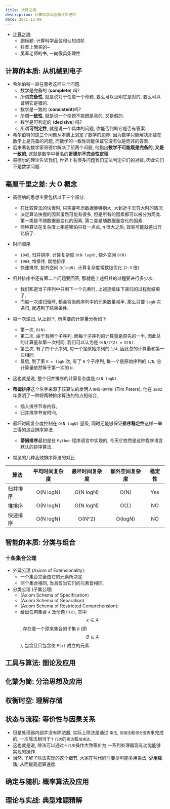 ```yaml
---
title: 计算之魂
description: 计算科学品位和认知进阶
date: 2021-12-09
---
```


* [计算之魂](https://book.douban.com/subject/35641088/)
  - 副标题: 计算科学品位和认知进阶
  - 抖音上面买的~
  - 吴军老师的书, 一向很具条理性

## 计算的本质: 从机械到电子

* 希尔伯特一直在思考这样三个问题.
  - 数学是完备的 (**complete**) 吗?
  - 所谓**完备性**, 就是说对于任意一个命题,
    要么可以证明它是对的, 要么可以证明它是错的.
  - 数学是一致的 (**consistent**)吗?
  - 所谓**一致性**, 就是说一个命题不能既是真的, 又是假的.
  - 数学是可判定的 (**decisive**) 吗?
  - 所谓**可判定性**, 就是说一个具体的问题,
    你能否判断它是否有答案.
* 希尔伯特的这三个问题从本质上划定了数学的边界.
  因为数学只能解决那些在数学上是完备的问题,
  而数学的一致性则能保证它没有似是而非的答案.
* 后来著名数学家哥德尔解决了前两个问题,
  他指出**数学不可能既是完备的, 又是一致的**,
  这就是数学中著名的**哥德尔不完全性定理**.
* 哥德尔的理论告诉我们, 世界上有很多问题我们无法判定它们的对错,
  因此它们不是数学问题.

## 毫厘千里之差: 大 O 概念

* 高德纳的思想主要包括以下三个部分:
  - 在比较算法的快慢时, 只需要考虑数据量特别大,
    大到近乎无穷大时的情况.
  - 决定算法快慢的因素虽然可能有很多,
    但是所有的因素都可以被分为两类.
    第一类是不随数据量变化的因素,
    第二类是随数据量变化的因素.
  - 两种算法在复杂度上相差哪怕只有一点点,
    `N` 很大之后, 效率可能就差出万亿倍了.

* 时间顺序
  - `1945`, 归并排序. 计算复杂度 `O(N logN)`, 额外空间 `O(N)`
  - `1964`, 堆排序, 就地排序.
  - 快速排序, 额外空间 `O(logN)`, 计算复杂度常数级优化 (`2~3` 倍)

* 归并排序中还有第二个问题要回答, 那就是上述归并的过程要进行多少次.
  - 我们知道当子序列中只剩下一个元素时,
    上述逐级往下递归的过程就结束了,
  - 而每一次递归循环, 都会将当前序列中的元素数量减半,
    那么只要 `logN` 次递归, 就遇到了结束条件.
* 每一次递归, 从上到下, 所需要的计算量分析如下:
  - 第一次, `O(N)`.
  - 第二次, 由于有两个子序列, 而每个子序列的计算量是原先的一半,
    因此总的计算量和第一次相同, 我们可以认为是 `O(N/2*2) = O(N)`.
  - 第三次, 有了四个子序列, 每一个是原始序列的 `1/4`,
    因此总的计算量和第一次相同.
  - 最后, 到了第 `K = logN` 次, 有了 `N` 个子序列,
    每一个是原始序列的 `1/N`, 总计算量依然等于第一次的 `N`.
* 这也就是说, 整个归并排序的计算复杂度是 `O(N logN)`.

* **蒂姆排序**这个名字来源于该算法的发明人`蒂姆·彼得斯` (Tim Peters),
  他在 `2002` 年发明了一种将两种排序算法的特点相结合,
  - 插入排序节省内存,
  - 归并排序节省时间,
* 最坏时间复杂度控制在 `O(N logN)` 量级,
  同时还能够保证**排序稳定性**这样一举三得的混合排序算法.
  - **蒂姆排序**最初是在 `Python` 程序语言中实现的,
    今天它依然是这种程序语言默认的排序算法.

* 常见的几种高效排序算法的对比

|    算法    | 平均时间复杂度 | 最坏时间复杂度 | 额外空间复杂度 | 稳定性 |
| --------- |:------------:|:------------:|:------------:|:----:|
|  归并排序   |  O(N logN)  |   O(N logN)  |     O(N)     |  Yes  |
|  堆排序    |   O(N logN)  |   O(N logN)  |     O(1)     |  NO   |
|  快速排序   |  O(N logN)  |   O(N^2)     |    O(logN)   |  NO   |

## 智能的本质: 分类与组合

### 十条集合公理

* 外延公理 (Axiom of Extensionality):
  - 一个集合完全由它的元素所决定.
  - 两个集合相同, 当且仅当它们的元素皆相同.
* 分类公理 (子集公理)
  - (Axiom Schema of Specification)
  - (Axiom Schema of Separation)
  - (Axiom Schema of Restricted Comprehension):
  - 给出任何集合 `A` 及命题 `P(x)`, 其中 $$ x \in A $$,
    存在着一个原来集合的子集 `B` (即 $$ B \subseteq A $$),
    包含且只包含使 `P(x)` 成立的元素.
## 工具与算法: 图论及应用

## 化繁为简: 分治思想及应用

## 权衡时空: 理解存储

## 状态与流程: 等价性与因果关系

* 但是处理器内部并没有除法器, 实际上除法是通过
  `乘法`, `加减法`和`部分查表`来完成的,
  一次除法相当于`十几次`的`乘法`和`加减法`.
* 这也就是说, 除法可以通过`十几步`操作大致等价为
  一系列处理器现有功能能够实现的操作.
* 当然, 了解了除法实现的这个细节,
  大家在写代码时要尽可能多用乘法,
  **少用除法**, 从而提高运算速度.

## 确定与随机: 概率算法及应用

## 理论与实战: 典型难题精解
